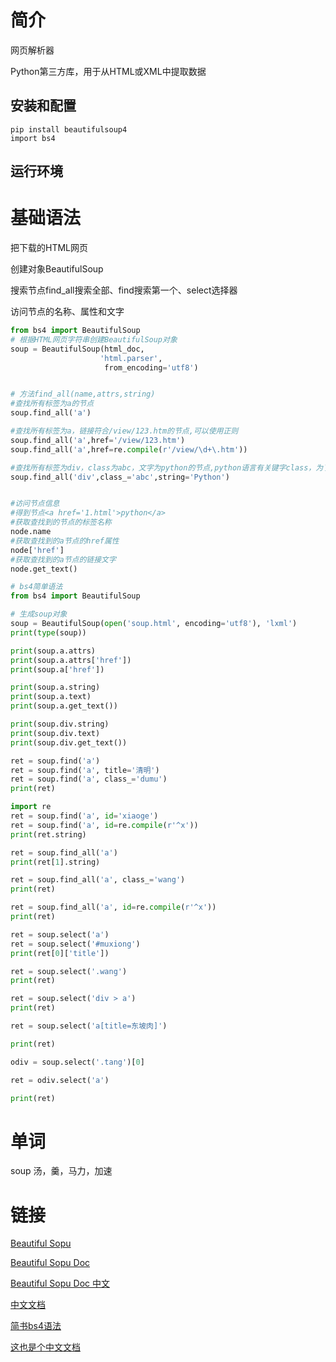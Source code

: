 # 简介

网页解析器

Python第三方库，用于从HTML或XML中提取数据

## 安装和配置

```
pip install beautifulsoup4
import bs4
```





## 运行环境





# 基础语法

把下载的HTML网页

创建对象BeautifulSoup

搜索节点find_all搜索全部、find搜索第一个、select选择器

访问节点的名称、属性和文字

```python
from bs4 import BeautifulSoup
# 根据HTML网页字符串创建BeautifulSoup对象
soup = BeautifulSoup(html_doc,
                    'html.parser',
                     from_encoding='utf8')


# 方法find_all(name,attrs,string)
#查找所有标签为a的节点
soup.find_all('a')

#查找所有标签为a，链接符合/view/123.htm的节点,可以使用正则
soup.find_all('a',href='/view/123.htm')
soup.find_all('a',href=re.compile(r'/view/\d+\.htm'))

#查找所有标签为div，class为abc，文字为python的节点,python语言有关键字class，为了避免冲突，写成class_
soup.find_all('div',class_='abc',string='Python')


#访问节点信息
#得到节点<a href='1.html'>python</a>
#获取查找到的节点的标签名称
node.name
#获取查找到的a节点的href属性
node['href']
#获取查找到的a节点的链接文字
node.get_text()
```



```python
# bs4简单语法
from bs4 import BeautifulSoup

# 生成soup对象
soup = BeautifulSoup(open('soup.html', encoding='utf8'), 'lxml')
print(type(soup))

print(soup.a.attrs)
print(soup.a.attrs['href'])
print(soup.a['href'])

print(soup.a.string)
print(soup.a.text)
print(soup.a.get_text())

print(soup.div.string)
print(soup.div.text)
print(soup.div.get_text())

ret = soup.find('a')
ret = soup.find('a', title='清明')
ret = soup.find('a', class_='dumu')
print(ret)

import re
ret = soup.find('a', id='xiaoge')
ret = soup.find('a', id=re.compile(r'^x'))
print(ret.string)

ret = soup.find_all('a')
print(ret[1].string)

ret = soup.find_all('a', class_='wang')
print(ret)

ret = soup.find_all('a', id=re.compile(r'^x'))
print(ret)

ret = soup.select('a')
ret = soup.select('#muxiong')
print(ret[0]['title'])

ret = soup.select('.wang')
print(ret)

ret = soup.select('div > a')
print(ret)

ret = soup.select('a[title=东坡肉]')

print(ret)

odiv = soup.select('.tang')[0]

ret = odiv.select('a')

print(ret)

```





# 单词

soup 汤，羹，马力，加速

# 链接



[Beautiful Sopu](https://www.crummy.com/software/BeautifulSoup/)

[Beautiful Sopu Doc](https://www.crummy.com/software/BeautifulSoup/bs4/doc/)

[Beautiful Sopu Doc 中文](https://www.crummy.com/software/BeautifulSoup/bs4/doc.zh/)

[中文文档](https://beautifulsoup.readthedocs.io/zh_CN/v4.4.0/)

[简书bs4语法](https://www.jianshu.com/p/9254bdc467b2)

[这也是个中文文档](https://beautifulsoup.readthedocs.io/zh_CN/v4.4.0/)
























